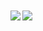 <br>
<br>

<img align="left" src="https://github-readme-stats.vercel.app/api?username=VarChar42&count_private=true&show_icons=true" />
<img align="left" src="https://github-readme-stats.vercel.app/api/top-langs/?username=VarChar42" />
